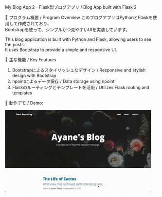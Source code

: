 My Blog App 2 - Flask製ブログアプリ / Blog App built with Flask 2

📌 プログラム概要 / Program Overview
このブログアプリはPythonとFlaskを使用して作成されており、  
Bootstrapを使って、シンプルかつ見やすいUIを実装しています。

This blog application is built with Python and Flask, allowing users to see the posts.  
It uses Bootstrap to provide a simple and responsive UI.

📌 主な機能 / Key Features
1. Bootstrapによるスタイリッシュなデザイン / Responsive and stylish design with Bootstrap
4. npointによるデータ保存 / Data storage using npoint
5. Flaskのルーティングとテンプレートを活用 / Utilizes Flask routing and templates

📸 動作デモ / Demo:

![Top Page](./static/assets/top-page.gif)
